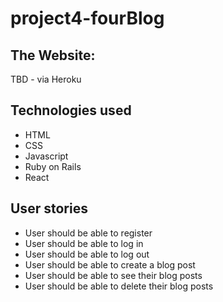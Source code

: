 # project4-fourBlog

## The Website:

TBD - via Heroku

## Technologies used
- HTML
- CSS
- Javascript
- Ruby on Rails
- React

## User stories

- User should be able to register
- User should be able to log in
- User should be able to log out
- User should be able to create a blog post
- User should be able to see their blog posts
- User should be able to delete their blog posts
